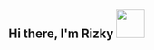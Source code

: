 <!-- ### Hi there, I'm Rizky 👋 -->
<h2> Hi there, I'm Rizky <img src="https://em.wattpad.com/73f8268935578ffb9b5ab247bd41cc1c56b5c7a1/68747470733a2f2f73332e616d617a6f6e6177732e636f6d2f776174747061642d6d656469612d736572766963652f53746f7279496d6167652f545668737967676f6b6f6a7731673d3d2d3732303534323735352e313539363235333236326133303634313936383131333636313730332e676966" width="50"></h2>
<!--
**lordacil/lordacil** is a ✨ _special_ ✨ repository because its `README.md` (this file) appears on your GitHub profile.

Here are some ideas to get you started:

- 🔭 I’m currently working on ...
- 🌱 I’m currently learning ...
- 👯 I’m looking to collaborate on ...
- 🤔 I’m looking for help with ...
- 💬 Ask me about ...
- 📫 How to reach me: ...
- 😄 Pronouns: ...
- ⚡ Fun fact: ...
-->
